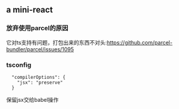 ## a mini-react 

### 放弃使用parcel的原因 
它对ts支持有问题，打包出来的东西不对头:https://github.com/parcel-bundler/parcel/issues/1095

### tsconfig
```
  "compilerOptions": {
    "jsx": "preserve"
  }
```
保留jsx交给babel操作

